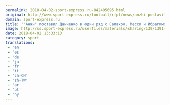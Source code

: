 ```yaml
---
permalink: 2018-04-02-sport-express.ru-842405695.html
original: http://www.sport-express.ru/football/rfpl/news/anzhi-postavil-danchenko-v-odin-ryad-s-salahom-messi-i-ibragimovichem-1391487/
domain: sport-express.ru
title: '"Анжи" поставил Данченко в один ряд с Салахом, Месси и Ибрагимовичем'
image: http://ss.sport-express.ru/userfiles/materials/sharing/139/1391487.jpg
date: 2018-04-02 13:33:13
category: sport
translations: 
 - 'en'
 - 'es'
 - 'de'
 - 'ja'
 - 'fr'
 - 'it'
 - 'zh-CN'
 - 'zh-TW'
 - 'ar'
 - 'pt'
 - 'hy'
---
```


